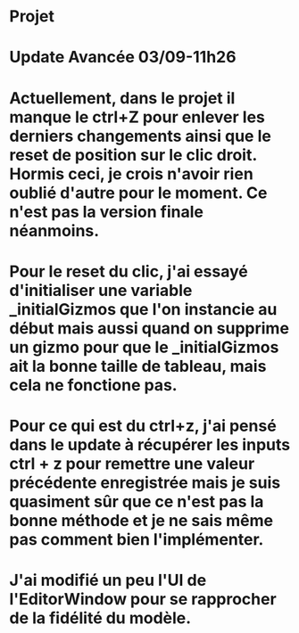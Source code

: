 # Projet

# Update Avancée 03/09-11h26

# Actuellement, dans le projet il manque le ctrl+Z pour enlever les derniers changements ainsi que le reset de position sur le clic droit. Hormis ceci, je crois n'avoir rien oublié d'autre pour le moment.  Ce n'est pas la version finale néanmoins.

# Pour le reset du clic, j'ai essayé d'initialiser une variable _initialGizmos que l'on instancie au début mais aussi quand on supprime un gizmo pour que le _initialGizmos ait la bonne taille de tableau, mais cela ne fonctione pas.

# Pour ce qui est du ctrl+z, j'ai pensé dans le update à récupérer les inputs ctrl + z pour remettre une valeur précédente enregistrée mais je suis quasiment sûr que ce n'est pas la bonne méthode et je ne sais même pas comment bien l'implémenter.

# J'ai modifié un peu l'UI de l'EditorWindow pour se rapprocher de la fidélité du modèle.